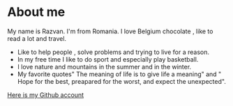 # About me

My name is Razvan. I'm from Romania. I love Belgium chocolate , like to read a lot and travel. 
- Like to help people , solve problems and trying to live for a reason.
- In my free time I like to do sport and especially play basketball.
- I love nature and mountains in the summer and in the winter.
- My favorite quotes" The meaning of life is to give life a meaning" and " Hope for the best, preapared for the worst, and expect the unexpected".




[Here is my Github account](razvanbrb.gihub.com)
